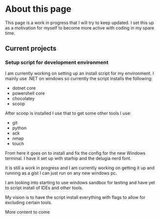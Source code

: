 # About this page
This page is a work in progress that I will try to keep updated. I set this up as a motivation for myself to become more active with coding in my spare time.

## Current projects

### Setup script for development environment
I am currently working on setting up an install script for my environment. I mainly use .NET on windows so currently the script installs the following:

* dotnet core
* powershell core
* chocolatey
* scoop

After scoop is installed I use that to get some other tools I use:

* git
* python
* ack
* nmap
* touch

From here it goes on to install and fix the config for the new Windows terminal.
I have it set up with starhip and the delugia nerd font.

It is still a work in progress and I am currently working on getting it up and running as a gist I can just run on any new windows pc.

I am looking into starting to use windows sandbox for testing and have yet to script install of IDEs and other tools.


My vision is to have the script install everything with flags to allow for excluding certain tools.


More content to come
